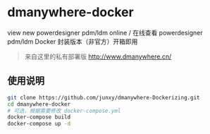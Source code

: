 # dmanywhere-docker
view new powerdesigner pdm/ldm online  / 在线查看 powerdesigner pdm/ldm Docker 封装版本（非官方）开箱即用 

> 来自这里的私有部署版 http://www.dmanywhere.cn/ 

## 使用说明

```bash
git clone https://github.com/junxy/dmanywhere-Dockerizing.git
cd dmanywhere-docker
# 可选，根据需要修改 docker-compose.yml
docker-compose build
docker-compose up -d
```
